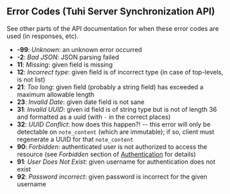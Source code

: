 ## Error Codes (Tuhi Server Synchronization API)
See other parts of the API documentation for when these error codes are used (in responses, etc).

* **-99**: *Unknown*: an unknown error occurred
* **-2**: *Bad JSON*: JSON parsing failed
* **11**: *Missing*: given field is missing
* **12**: *Incorrect type*: given field is of incorrect type (in case of top-levels, is not list)
* **21**: *Too long*: given field (probably a string field) has exceeded a maximum allowable length
* **23**: *Invalid Date*: given date field is not sane
* **31**: *Invalid UUID*: given id field is of string type but is not of length 36 and formatted as a uuid (with `-` in the correct places)
* **32**: *UUID Conflict*: how does this happen?! -- this error will only be detectable on `note_content` (which are immutable); if so, client must regenerate a UUID for that `note_content`
* **90**: *Forbidden*: authenticated user is not authorized to access the resource (see *Forbidden* section of [Authentication](https://github.com/icasdri/tuhi/blob/master/authentication.md) for details)
* **91**: *User Does Not Exist*: given username for authentication does not exist
* **92**: *Password incorrect*: given password is incorrect for the given username